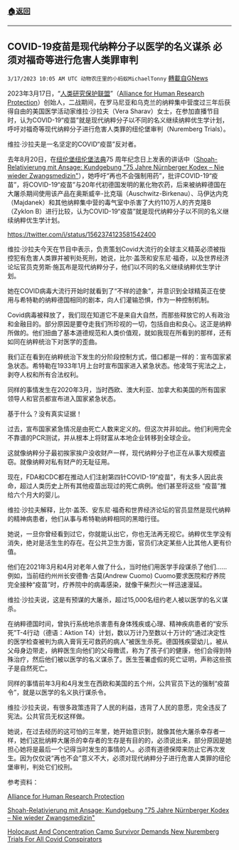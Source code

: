 ###  [:house:返回](README.md)
---


## COVID-19疫苗是现代纳粹分子以医学的名义谋杀 必须对福奇等进行危害人类罪审判
`3/17/2023 10:05 AM UTC 动物农庄里的小蚂蚁MichaelTonny` [轉載自GNews](https://gnews.org/articles/1022079)

2023年3月17日，“[人类研究保护联盟](https://ahrp.org/)”（[Alliance for Human Research Protection](https://ahrp.org/)）创始人，二战期间，在罗马尼亚和乌克兰的纳粹集中营度过三年后获得自由的美国医学活动家维拉·沙拉夫（Vera Sharav）女士，在参加直播节目时，认为COVID-19“疫苗”就是现代纳粹分子以不同的名义继续纳粹优生学计划，呼吁对福奇等现代纳粹分子进行危害人类罪的纽伦堡审判（Nuremberg Trials）。

维拉·沙拉夫是一名坚定的COVID“疫苗”反对者。

去年8月20日，在[纽伦堡纽伦堡法典](https://en.wikipedia.org/wiki/Nuremberg_Code)75 周年纪念日上发表的讲话中（[Shoah-Relativierung mit Ansage: Kundgebung "75 Jahre Nürnberger Kodex – Nie wieder Zwangsmedizin"](https://www.jfda.de/post/shoah-relativierung-mit-ansage-in-nuernberg)），她呼吁“再也不会强制用药”，批评COVID-19“疫苗”，将COVID-19“疫苗”与20年代初德国发明的氰化物农药，后来被纳粹德国在大屠杀期间使用该产品在奥斯威辛\-比克瑙（Auschwitz-Birkenau）、马伊达内克（Majdanek）和其他纳粹集中营的毒气室中杀害了大约110万人的齐克隆B（Zyklon B）进行比较，认为COVID-19“疫苗”就是现代纳粹分子以不同的名义继续纳粹优生学计划。

https://twitter.com/i/status/1562374123581542400

维拉·沙拉夫今天在节目中表示，负责策划Covid大流行的全球主义精英必须被指控犯有危害人类罪并被判处死刑，她说，比尔·盖茨和安东尼·福奇，以及世界经济论坛官员克劳斯·施瓦布是现代纳粹分子，他们以不同的名义继续纳粹优生学计划。

她在COVID病毒大流行开始时就看到了“不祥的迹象”，并意识到全球精英正在使用与希特勒的纳粹德国相同的剧本，向人们灌输恐惧，作为一种控制机制。

Covid病毒被释放了，我们现在知道它不是来自大自然，而那些释放它的人有政治和金融目的。部分原因是要夺走我们所珍视的一切，包括自由和良心。这正是纳粹所做的。他们扭曲了基本道德规范和人类价值观，就如我现在所看到的那样，还有如同在纳粹统治下对医学的歪曲。

我们正在看到在纳粹统治下发生的分阶段控制方式，借口都是一样的：宣布国家紧急状态。希特勒在1933年1月上台时宣布国家进入紧急状态。他凌驾于宪法之上，剥夺人权和所有合法权利。

同样的事情发生在2020年3月，当时西欧、澳大利亚、加拿大和美国的所有国家领导人和官员都宣布进入国家紧急状态。

基于什么？没有真实证据！

过去，宣布国家紧急情况是由死亡人数来定义的。但这次并非如此。他们利用完全不靠谱的PCR测试，并从根本上将财富从本地企业转移到全球企业。

这就像纳粹分子最初挨家挨户没收财产一样，现代纳粹分子也正在从事大规模盗窃。就像纳粹对私有财产的无耻征用。

现在，FDA和CDC都在推动人们注射第四针COVID-19“疫苗”，有太多人因此丧命，超过人类历史上所有其他疫苗出现过的死亡病例。他们甚至将这些 “疫苗”推给六个月大的婴儿。

维拉·沙拉夫解释，比尔·盖茨、安东尼·福奇和世界经济论坛的官员显然是现代纳粹的精神病患者，他们从事与希特勒纳粹相同的黑暗行径。

她说，一旦你曾经看到过它，你就能认出它，你也无法再无视它。纳粹优生学没有消失，绝对是活生生的存在。在公共卫生方面，官员们决定某些人比其他人更有价值。

他们在2021年3月和4月对老年人做了什么，当时他们用医学手段谋杀了他们……例如，当前纽约州州长安德魯·古莫(Andrew Cuomo) Cuomo要求医院和疗养院完全接种“疫苗”时，疗养院中的病毒感染，就像干柴烈火一样迅速漫延。

维拉·沙拉夫说，这是有预谋的大屠杀，超过15,000名纽约老人被以医学的名义谋杀。

在纳粹德国时间，曾执行系统地杀害患有身体残疾或心理、精神疾病患者的“安乐死”T-4行动（德语：Aktion T4）计划，数以万计乃至数以十万计的“通过决定性的医学检查被判为病入膏肓无可救药的病人”被医生杀死。德国残疾婴幼儿，被从父母身边带走，纳粹医生向他们的父母撒谎，称为了孩子们的健康，他们会得到特殊治疗，然后他们被以医学的名义谋杀了。医生签署虚假的死亡证明，声称这些孩子是自然死亡。

同样的事情前年3月和4月发生在西欧和美国的五个州，公共官员下达的强制“疫苗令”，就是以医学的名义执行谋杀令。

维拉·沙拉夫说，有很多政策违背了人民的利益，违背了人民的意愿，完全违反了宪法。公共官员无权这样做。

她说，在过去经历的这可怕的三年里，她开始意识到，就像其他大屠杀幸存者一样，她们这批纳粹大屠杀的幸存者的生存是有目的的，必须说出来，部分原因是她担心她将是最后一个记得当时发生的事情的人。必须有道德保障来防止它再次发生。因为仅仅说“再也不会”意义不大，必须对现代纳粹分子进行危害人类罪的纽伦堡审判，判处它们绞刑。

参考资料：

[Alliance for Human Research Protection](https://ahrp.org/)

[Shoah-Relativierung mit Ansage: Kundgebung "75 Jahre Nürnberger Kodex – Nie wieder Zwangsmedizin"](https://www.jfda.de/post/shoah-relativierung-mit-ansage-in-nuernberg)

[Holocaust And Concentration Camp Survivor Demands New Nuremberg Trials For All Covid Conspirators](https://banned.video/watch?id=641360ad605edf539c0a6e14)
